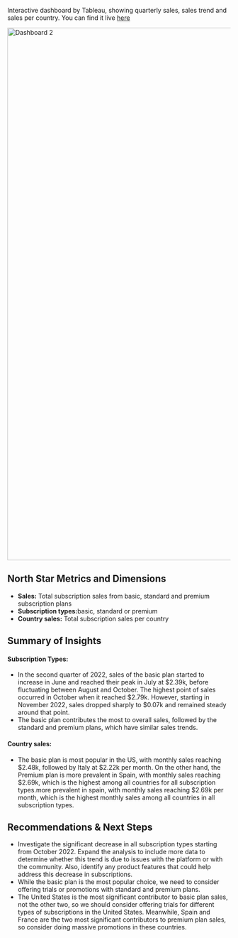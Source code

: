 Interactive dashboard by Tableau, showing quarterly sales, sales trend and sales per country. You can find it live <a href="https://public.tableau.com/views/Book1_17226173658040/Dashboard2?:language=en-US&publish=yes&:sid=&:redirect=auth&:display_count=n&:origin=viz_share_link">here</a>

<div class='tableauPlaceholder' id='viz1722925989137' style='position: relative'><noscript><a href='#'><img alt='Dashboard 2 ' src='https:&#47;&#47;public.tableau.com&#47;static&#47;images&#47;Bo&#47;Book1_17226173658040&#47;Dashboard2&#47;1_rss.png' style='border: 1px;width:1200px' /></a></noscript><object class='tableauViz'  style='display:none;'><param name='host_url' value='https%3A%2F%2Fpublic.tableau.com%2F' /> <param name='embed_code_version' value='3' /> <param name='site_root' value='' /><param name='name' value='Book1_17226173658040&#47;Dashboard2' /><param name='tabs' value='no' /><param name='toolbar' value='yes' /><param name='static_image' value='https:&#47;&#47;public.tableau.com&#47;static&#47;images&#47;Bo&#47;Book1_17226173658040&#47;Dashboard2&#47;1.png' /> <param name='animate_transition' value='yes' /><param name='display_static_image' value='yes' /><param name='display_spinner' value='yes' /><param name='display_overlay' value='yes' /><param name='display_count' value='yes' /><param name='language' value='en-US' /></object></div>      

<h2>North Star Metrics and Dimensions</h2>
<ul>
  <li><strong>Sales:</strong> Total subscription sales from basic, standard and premium subscription plans</li>
  <li><strong>Subscription types:</strong>basic, standard or premium</li>
  <li><strong>Country sales:</strong> Total subscription sales per country</li>
</ul>

<h2>Summary of Insights</h2>
<h4>Subscription Types:</h4>
<ul>
  <li>In the second quarter of 2022, sales of the basic plan started to increase in June and reached their peak in July at $2.39k, before fluctuating between August and October. The highest point of sales occurred in October when it reached $2.79k. However, starting in November 2022, sales dropped sharply to $0.07k and remained steady around that point.</li>
  <li>The basic plan contributes the most to overall sales, followed by the standard and premium plans, which have similar sales trends.</li>
</ul>

<h4>Country sales:</h4>
<ul>
<li>The basic plan is most popular in the US, with monthly sales reaching $2.48k, followed by Italy at $2.22k per month. On the other hand, the Premium plan is more prevalent in Spain, with monthly sales reaching $2.69k, which is the highest among all countries for all subscription types.more prevalent in spain, with monthly sales reaching $2.69k per month, which is the highest monthly sales among all countries in all subscription types.</li>
</ul>
<h2>Recommendations & Next Steps</h2>
<ul>
  <li>Investigate the significant decrease in all subscription types starting from October 2022. Expand the analysis to include more data to determine whether this trend is due to issues with the platform or with the community. Also, identify any product features that could help address this decrease in subscriptions.</li>
  <li>While the basic plan is the most popular choice, we need to consider offering trials or promotions with standard and premium plans.</li>
  <li>The United States is the most significant contributor to basic plan sales, not the other two, so we should consider offering trials for different types of subscriptions in the United States. Meanwhile, Spain and France are the two most significant contributors to premium plan sales, so consider doing massive promotions in these countries.</li>
</ul>
